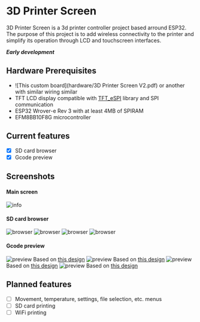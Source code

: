 # 3D Printer Screen
3D Printer Screen is a 3d printer controller project based arround ESP32. The purpose of this project is to add wireless connectivity to the printer and simplify its operation through LCD and touchscreen interfaces.

**_Early development_**

## Hardware Prerequisites
- ![This custom board](hardware/3D Printer Screen V2.pdf) or another with similar wiring similar
- TFT LCD display compatible with [TFT_eSPI](https://github.com/Bodmer/TFT_eSPI) library and SPI communication
- ESP32 Wrover-e Rev 3 with at least 4MB of SPIRAM
- EFM8BB10F8G microcontroller

## Current features
 - [x] SD card browser
 - [x] Gcode preview
 
## Screenshots
#### Main screen
![info](/images/screenshots/screenshot_2021_1_18_3_1_7.png)
#### SD card browser
![browser](/images/screenshots/screenshot_2021_1_15_23_4_5.png)
![browser](/images/screenshots/screenshot_2021_1_15_23_4_56.png)
![browser](/images/screenshots/screenshot_2021_1_15_23_4_27.png)
![browser](/images/screenshots/screenshot_2021_1_15_23_4_46.png)
#### Gcode preview
![preview](/images/screenshots/screenshot_2021_1_18_18_55_15.png) Based on [this design](https://www.thingiverse.com/thing:2508515)
![preview](/images/screenshots/screenshot_2021_1_15_23_5_20.png) Based on [this design](https://www.thingiverse.com/thing:2914080)
![preview](/images/screenshots/screenshot_2021_1_15_23_6_17.png) Based on [this design](https://www.thingiverse.com/thing:826836)
![preview](/images/screenshots/screenshot_2021_1_15_23_7_13.png) Based on [this design](https://www.thingiverse.com/thing:1657791)
 
## Planned features
 - [ ] Movement, temperature, settings, file selection, etc. menus
 - [ ] SD card printing
 - [ ] WiFi printing
